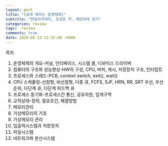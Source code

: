 ```yaml
---
layout: post
title: "[쉽게 배우는 운영체제]"
subtitle: "한빛아카데미, 조성호 저. 메모하며 읽기"
categories: review
tags:  review
comments: true
date: 2020-05-13 11:35:00 -0400
---
```


목차
1. 운영체제의 개요-커널, 인터페이스, 시스템 콜, 디바이스 드라이버
2. 컴퓨터의 구조와 성능향상-HW의 구성, CPU, 버퍼, 캐시, 저장장치 구조, 인터럽트
3. 프로세스와 스레드-PCB, context switch, exit(), wait()
4. CPU 스케쥴링-선점형, 비선점형, 다중 큐, FCFS, SJF, HRN, RR, SRT 우선, 우선순위, 다단계 큐, 다단계 피드백 큐
5. 프로세스 동기화-프로세스간 통신, 공유자원, 임계구역
6. 교착상태-정의, 필요조건, 해결방법
7. 메모리관리
8. 가상메모리의 기초
9. 가상메모리 관리
10. 입출력시스템과 저장장치
11. 파일시스템
12. 네트워크와 분산시스템

